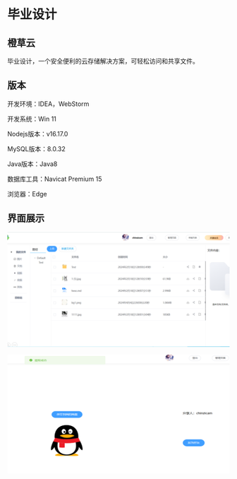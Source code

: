 # 毕业设计
## 橙草云

毕业设计，一个安全便利的云存储解决方案，可轻松访问和共享文件。

## 版本

开发环境：IDEA，WebStorm

开发系统：Win 11

Nodejs版本：v16.17.0

MySQL版本：8.0.32

Java版本：Java8

数据库工具：Navicat Premium 15

浏览器：Edge

## 界面展示

![image-20240514093140077](README/image-20240514093140077.png)

![image-20240514093215416](README/image-20240514093215416.png)
